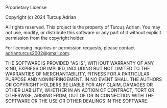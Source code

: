 Proprietary License

Copyright (c) 2024 Turcuș Adrian

All rights reserved. This project is the property of Turcuș Adrian. You may not use, modify, or distribute this software or any part of it without explicit permission from the copyright holder.

For licensing inquiries or permission requests, please contact adrianturcus2002@gmail.com.

THE SOFTWARE IS PROVIDED "AS IS", WITHOUT WARRANTY OF ANY KIND, EXPRESS OR IMPLIED, INCLUDING BUT NOT LIMITED TO THE WARRANTIES OF MERCHANTABILITY, FITNESS FOR A PARTICULAR PURPOSE AND NONINFRINGEMENT. IN NO EVENT SHALL THE AUTHORS OR COPYRIGHT HOLDERS BE LIABLE FOR ANY CLAIM, DAMAGES OR OTHER LIABILITY, WHETHER IN AN ACTION OF CONTRACT, TORT OR OTHERWISE, ARISING FROM, OUT OF OR IN CONNECTION WITH THE SOFTWARE OR THE USE OR OTHER DEALINGS IN THE SOFTWARE.
